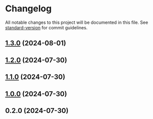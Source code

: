 # Changelog

All notable changes to this project will be documented in this file. See [standard-version](https://github.com/conventional-changelog/standard-version) for commit guidelines.

## [1.3.0](https://github.com/notNilton/recyon/compare/v1.2.0...v1.3.0) (2024-08-01)

## [1.2.0](https://github.com/notNilton/recyon/compare/v1.1.0...v1.2.0) (2024-07-30)

## [1.1.0](https://github.com/notNilton/recyon/compare/v1.0.0...v1.1.0) (2024-07-30)

## [1.0.0](https://github.com/notNilton/recyon/compare/v0.2.0...v1.0.0) (2024-07-30)

## 0.2.0 (2024-07-30)

